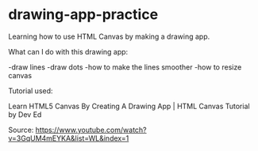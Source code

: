 # drawing-app-practice
Learning how to use HTML Canvas by making a drawing app.

What can I do with this drawing app:

-draw lines
-draw dots
-how to make the lines smoother
-how to resize canvas

Tutorial used:

Learn HTML5 Canvas By Creating A Drawing App | HTML Canvas Tutorial
by Dev Ed

Source: https://www.youtube.com/watch?v=3GqUM4mEYKA&list=WL&index=1
